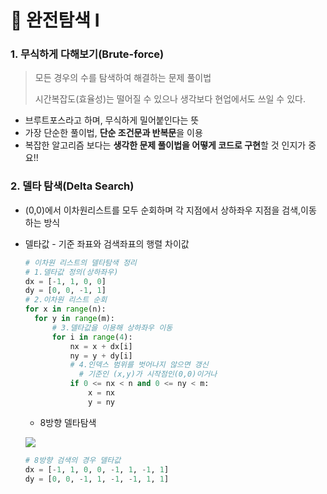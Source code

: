# 📕 완전탐색 I

### 1. 무식하게 다해보기(Brute-force)

> 모든 경우의 수를 탐색하여 해결하는 문제 풀이법
>
> 시간복잡도(효율성)는 떨어질 수 있으나 생각보다 현업에서도 쓰일 수 있다.

- 브루트포스라고 하며, 무식하게 밀어붙인다는 뜻
- 가장 단순한 풀이법, **단순 조건문과 반복문**을 이용
- 복잡한 알고리즘 보다는 **생각한 문제 풀이법을 어떻게 코드로 구현**할 것 인지가 중요!! 



### 2. 델타 탐색(Delta Search)

- (0,0)에서 이차원리스트를 모두 순회하며 각 지점에서 상하좌우 지점을 검색,이동 하는 방식

- 델타값 - 기준 좌표와 검색좌표의 행렬 차이값

  ```python
  # 이차원 리스트의 델타탐색 정리       
  # 1.델타값 정의(상하좌우)
  dx = [-1, 1, 0, 0]
  dy = [0, 0, -1, 1]
  # 2.이차원 리스트 순회
  for x in range(n):
  	for y in range(m):
  		# 3.델타값을 이용해 상하좌우 이동
  		for i in range(4):
  			nx = x + dx[i]
  			ny = y + dy[i]
  			# 4.인덱스 범위를 벗어나지 않으면 갱신
              # 기준인 (x,y)가 시작점인(0,0)이거나 
  			if 0 <= nx < n and 0 <= ny < m:
  				x = nx
  				y = ny
  ```

  - 8방향 델타탐색

  ![](readme.assets/image-20220810094058082.png)

  ```python
  # 8방향 검색의 경우 델타값
  dx = [-1, 1, 0, 0, -1, 1, -1, 1]
  dy = [0, 0, -1, 1, -1, -1, 1, 1]
  ```

  
